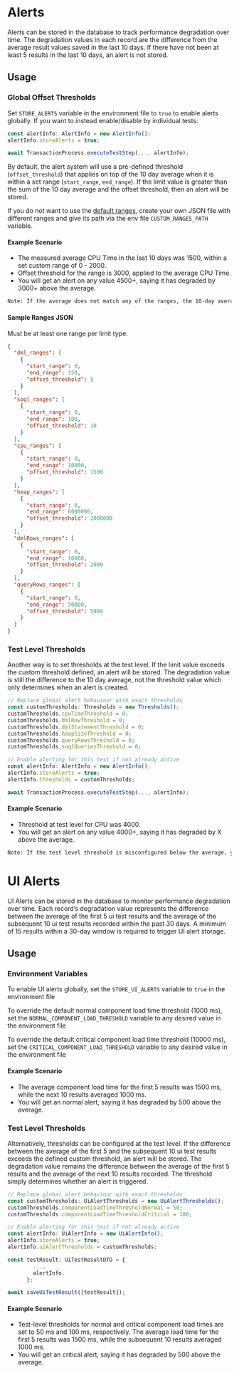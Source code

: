 # Alerts

Alerts can be stored in the database to track performance degradation over time. The degradation values in each record are the difference from the average result values saved in the last 10 days. If there have not been at least 5 results in the last 10 days, an alert is not stored.

## Usage

### Global Offset Thresholds

Set `STORE_ALERTS` variable in the environment file to `true` to enable alerts globally. If you want to instead enable/disable by individual tests:

```ts
const alertInfo: AlertInfo = new AlertInfo();
alertInfo.storeAlerts = true;

await TransactionProcess.executeTestStep(..., alertInfo);
```

By default, the alert system will use a pre-defined threshold (`offset_threshold`) that applies on top of the 10 day average when it is within a set range (`start_range`, `end_range`). If the limit value is greater than the sum of the 10 day average and the offset threshold, then an alert will be stored.

If you do not want to use the [default ranges](https://github.com/apex-dev-tools/benchmarker/blob/797a57ac45712f079b4a0ce86a15a02f0f12a3b8/src/services/defaultRanges.ts), create your own JSON file with different ranges and give its path via the env file `CUSTOM_RANGES_PATH` variable.

#### Example Scenario

* The measured average CPU Time in the last 10 days was 1500, within a set custom range of 0 - 2000.
* Offset threshold for the range is 3000, applied to the average CPU Time.
* You will get an alert on any value 4500+, saying it has degraded by 3000+ above the average.

```txt
Note: If the average does not match any of the ranges, the 10-day average becomes the threshold. To avoid issues, ensure you have ranges that apply from zero up to governor limits.
```

#### Sample Ranges JSON

Must be at least one range per limit type.

```json
{
  "dml_ranges": [
    {
      "start_range": 0,
      "end_range": 150,
      "offset_threshold": 5
    }
  ],
  "soql_ranges": [
    {
      "start_range": 0,
      "end_range": 100,
      "offset_threshold": 10
    }
  ],
  "cpu_ranges": [
    {
      "start_range": 0,
      "end_range": 10000,
      "offset_threshold": 1500
    }
  ],
  "heap_ranges": [
    {
      "start_range": 0,
      "end_range": 6000000,
      "offset_threshold": 2000000
    }
  ],
  "dmlRows_ranges": [
    {
      "start_range": 0,
      "end_range": 10000,
      "offset_threshold": 2000
    }
  ],
  "queryRows_ranges": [
    {
      "start_range": 0,
      "end_range": 50000,
      "offset_threshold": 5000
    }
  ]
}
```

### Test Level Thresholds

Another way is to set thresholds at the test level. If the limit value exceeds the custom threshold defined, an alert will be stored. The degradation value is still the difference to the 10 day average, not the threshold value which only determines when an alert is created.

```ts
// Replace global alert behaviour with exact thresholds
const customThresholds: Thresholds = new Thresholds();
customThresholds.cpuTimeThreshold = 0;
customThresholds.dmlRowThreshold = 0;
customThresholds.dmlStatementThreshold = 0;
customThresholds.heapSizeThreshold = 0;
customThresholds.queryRowsThreshold = 0;
customThresholds.soqlQueriesThreshold = 0;

// Enable alerting for this test if not already active
const alertInfo: AlertInfo = new AlertInfo();
alertInfo.storeAlerts = true;
alertInfo.thresholds = customThresholds;

await TransactionProcess.executeTestStep(..., alertInfo);
```

#### Example Scenario

* Threshold at test level for CPU was 4000.
* You will get an alert on any value 4000+, saying it has degraded by X above the average.

```txt
Note: If the test level threshold is misconfigured below the average, you get an alert with a value of 0. Recommend filtering out zero alerts when querying for new records.
```
# UI Alerts

UI Alerts can be stored in the database to monitor performance degradation over time. Each record’s degradation value represents the difference between the average of the first 5 ui test results and the average of the subsequent 10 ui test results recorded within the past 30 days. A minimum of 15 results within a 30-day window is required to trigger UI alert storage.

## Usage

### Environment Variables

To enable UI alerts globally, set the `STORE_UI_ALERTS` variable to `true` in the environment file

To override the default normal component load time threshold (1000 ms), set the `NORMAL_COMPONENT_LOAD_THRESHOLD` variable to any desired value in the environment file

To override the default critical component load time threshold (10000 ms), set the `CRITICAL_COMPONENT_LOAD_THRESHOLD` variable to any desired value in the environment file

#### Example Scenario

* The average component load time for the first 5 results was 1500 ms, while the next 10 results averaged 1000 ms.
* You will get an normal alert, saying it has degraded by 500 above the average.

### Test Level Thresholds

Alternatively, thresholds can be configured at the test level. If the difference between the average of the first 5 and the subsequent 10 ui test results exceeds the defined custom threshold, an alert will be stored. The degradation value remains the difference between the average of the first 5 results and the average of the next 10 results recorded. The threshold simply determines whether an alert is triggered.

```ts
// Replace global alert behaviour with exact thresholds
const customThresholds: UiAlertThresholds = new UiAlertThresholds();
customThresholds.componentLoadTimeThresholdNormal = 50;
customThresholds.componentLoadTimeThresholdCritical = 100;

// Enable alerting for this test if not already active
const alertInfo: UiAlertInfo = new UiAlertInfo();
alertInfo.storeAlerts = true;
alertInfo.uiAlertThresholds = customThresholds;

const testResult: UiTestResultDTO = {
        ...,
        alertInfo,
      };

await saveUiTestResult([testResult]);
```
#### Example Scenario

* Test-level thresholds for normal and critical component load times are set to 50 ms and 100 ms, respectively. The average load time for the first 5 results was 1500 ms, while the subsequent 10 results averaged 1000 ms.
* You will get an critical alert, saying it has degraded by 500 above the average.
